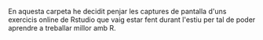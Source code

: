 En aquesta carpeta he decidit penjar les captures de pantalla d'uns exercicis online de Rstudio que vaig estar fent durant l'estiu per tal de poder aprendre a treballar millor amb R.
